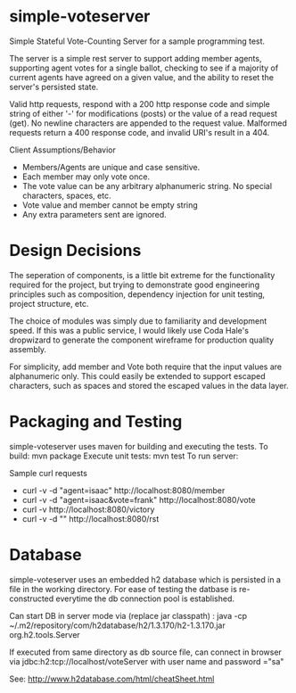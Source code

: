 simple-voteserver
=================

Simple Stateful Vote-Counting Server for a sample programming test.

The server is a simple rest server to support adding member agents, supporting agent votes for a single ballot, checking to see if a majority of current agents have agreed on a given value, and the ability to reset the server's persisted state.

Valid http requests, respond with a 200 http response code and simple string of either '-' for modifications (posts) or the value of a read request (get). No newline characters are appended to the request value. Malformed requests return a 400 response code, and invalid URI's result in a 404. 

Client Assumptions/Behavior

 * Members/Agents are unique and case sensitive. 
 * Each member may only vote once. 
 * The vote value can be any arbitrary alphanumeric string.  No special characters, spaces, etc. 
 * Vote value and member cannot be empty string
 * Any extra parameters sent are ignored. 

Design Decisions
================
The seperation of components, is a little bit extreme for the functionality required for the project, but trying to demonstrate good engineering principles such as composition, dependency injection for unit testing, project structure, etc.

The choice of modules was simply due to familiarity and development speed. If this was a public service, I would likely use Coda Hale's dropwizard to generate the component wireframe for production quality assembly. 

For simplicity, add member and Vote both require that the input values are alphanumeric only. This could easily be extended to support escaped characters, such as spaces and stored the escaped values in the data layer.



Packaging and Testing
==============
simple-voteserver uses maven for building and executing the tests.
To build: mvn package
Execute unit tests: mvn test
To run server: 

Sample curl requests
 * curl -v  -d "agent=isaac" http://localhost:8080/member
 * curl -v  -d "agent=isaac&vote=frank" http://localhost:8080/vote
 * curl -v http://localhost:8080/victory
 * curl -v  -d "" http://localhost:8080/rst

Database
============
simple-voteserver uses an embedded h2 database which is persisted in a file in the working directory. For ease of testing the datbase is re-constructed everytime the db connection pool is established.

Can start DB in server mode via (replace jar classpath) : java -cp ~/.m2/repository/com/h2database/h2/1.3.170/h2-1.3.170.jar org.h2.tools.Server

If executed from same directory as db source file, can connect in browser via
jdbc:h2:tcp://localhost/voteServer
with user name and password ="sa"

See: http://www.h2database.com/html/cheatSheet.html




